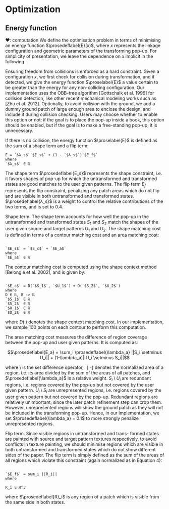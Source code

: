 # Optimization
## Energy function
❤: computation
We define the optimisation problem in terms of minimising <span class="def:E">an energy function $\prosedeflabel{E}(x)$, where $x$ represents the linkage configuration and geometric parameters of the transforming pop-up</span>. For simplicity of presentation, we leave the dependence on $x$ implicit in the following.

Ensuring freedom from collisions is enforced as a hard constraint. Given a configuration $x$, we first check for collision during transformation, and if detected, we give the energy function $\proselabel{E}$ a value certain to be greater than the energy for any non-colliding configuration. Our implementation uses the OBB-tree algorithm [Gottschalk et al. 1996] for collision detection, like other recent mechanical modeling works such as [Zhu et al. 2012]. Optionally, to avoid collision with the ground, we add a dummy ground patch of large enough area to enclose the design, and include it during collision checking. Users may choose whether to enable this option or not: if the goal is to place the pop-up inside a book, this option should be enabled, but if the goal is to make a free-standing pop-up, it is unnecessary.

If there is no collision, the energy function $\proselabel{E}$ is defined as the sum of a shape term and a flip term:

``` iheartla
E = `$λ_s$``$E_s$` + (1 - `$λ_s$`)`$E_f$` 
where
`$λ_s$` ∈ ℝ 
```

<span class="def:E_s">The shape term $\prosedeflabel{E_s}$ represents the shape constraint</span>, i.e. it favors shapes of pop-up for which the untransformed and transformed states are good matches to the user given patterns. <span class="def:E_f">The flip term $E_f$ represents the flip constraint, penalizing any patch areas which do not flip and are visible in both untransformed and transformed states</span>. <span class="def:λ_s">$\prosedeflabel{λ_s}$ is a weight to control the relative contributions of the two terms, and is set to 0.4</span>.

Shape term. The shape term accounts for how well the pop-up in the untransformed and transformed states $S_1$ and $S_2$ match the shapes of the user given source and target patterns $U_1$ and $U_2$. The shape matching cost is defined in terms of a contour matching cost and an area matching cost:
``` iheartla

`$E_s$` = `$E_c$` + `$E_a$` 
where
`$E_a$` ∈ ℝ
```
The contour matching cost is computed using the shape context method [Belongie et al. 2002], and is given by:
``` iheartla

`$E_c$` = D(`$S_1$`, `$U_1$`) + D(`$S_2$`, `$U_2$`)
where
D ∈ ℝ, ℝ -> ℝ
`$S_1$` ∈ ℝ
`$S_2$` ∈ ℝ
`$U_1$` ∈ ℝ
`$U_2$` ∈ ℝ
```
where $D(·)$ denotes the shape context matching cost. In our implementation, we sample 100 points on each contour to perform this computation.

The area matching cost measures the difference of region coverage between the pop-up and user given patterns. It is computed as:

$$\prosedeflabel{E_a} = \sum_i \prosedeflabel{\lambda_a} ||S_i \setminus U_i|| + (1-\lambda_a)||U_i \setminus S_i||$$

where \ is the set difference operator, $∥ · ∥$ denotes the normalized area of a region, i.e. its area divided by the sum of the areas of all patches, and $\prosedeflabel{\lambda_a}$ is a relative weight. $S_i \setminus U_i$ are redundant regions, i.e. regions covered by the pop-up but not covered by the user given pattern. $U_i \setminus S_i$ are unrepresented regions, i.e. regions covered by the user given pattern but not covered by the pop-up. Redundant regions are relatively unimportant, since the later patch refinement step can crop them. However, unrepresented regions will show the ground patch as they will not be included in the transforming pop-up. Hence, in our implementation, we set $\prosedeflabel{\lambda_a} = 0.1$ to more strongly penalize unrepresented regions.

Flip term. Since visible regions in untransformed and trans- formed states are painted with source and target pattern textures respectively, to avoid conflicts in texture painting, we should minimise regions which are visible in both untransformed and transformed states which do not show different sides of the paper. The flip term is simply defined as the sum of the areas of all regions which violate this constraint (again normalized as in Equation 4):

``` iheartla

`$E_f$` = sum_i ||R_i||
where

R_i ∈ ℝ^3
```

where <span class="def:R">$\prosedeflabel{R}_i$ is any region of a patch which is visible from the same side in both states</span>.





















